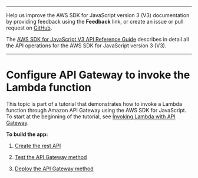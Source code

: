 --------

Help us improve the AWS SDK for JavaScript version 3 \(V3\) documentation by providing feedback using the **Feedback** link, or create an issue or pull request on [GitHub](https://github.com/awsdocs/aws-sdk-for-javascript-v3)\.

 The [AWS SDK for JavaScript V3 API Reference Guide](https://docs.aws.amazon.com/AWSJavaScriptSDK/v3/latest/index.html) describes in detail all the API operations for the AWS SDK for JavaScript version 3 \(V3\)\.

--------

# Configure API Gateway to invoke the Lambda function<a name="api-gateway-invoking-lambda-run"></a>

This topic is part of a tutorial that demonstrates how to invoke a Lambda function through Amazon API Gateway using the AWS SDK for JavaScript\. To start at the beginning of the tutorial, see [Invoking Lambda with API Gateway](api-gateway-invoking-lambda-example.md)\.

**To build the app:**

1. [Create the rest API](api-gateway-invoking-lambda-run-create.md)

1. [Test the API Gateway method](api-gateway-invoking-lambda-run-test.md)

1. [Deploy the API Gateway method](api-gateway-invoking-lambda-run-deploy.md)